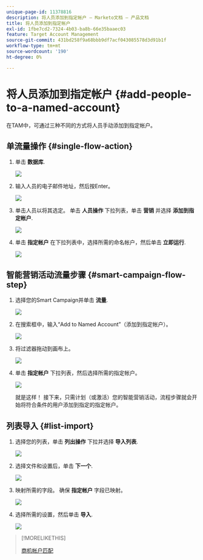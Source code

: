 ```yaml
---
unique-page-id: 11378816
description: 将人员添加到指定帐户 — Marketo文档 — 产品文档
title: 将人员添加到指定帐户
exl-id: 1fbe7cd2-7324-4b03-ba8b-66e35baaec03
feature: Target Account Management
source-git-commit: 431bd258f9a68bbb9df7acf043085578d3d91b1f
workflow-type: tm+mt
source-wordcount: '190'
ht-degree: 0%

---
```


# 将人员添加到指定帐户 {#add-people-to-a-named-account}

在TAM中，可通过三种不同的方式将人员手动添加到指定帐户。

## 单流量操作 {#single-flow-action}

1. 单击 **数据库**.

   ![](assets/one-2.png)

1. 输入人员的电子邮件地址，然后按Enter。

   ![](assets/two.png)

1. 单击人员以将其选定。 单击 **人员操作** 下拉列表，单击 **营销** 并选择 **添加到指定帐户**.

   ![](assets/three.png)

1. 单击 **指定帐户** 在下拉列表中，选择所需的命名帐户，然后单击 **立即运行**.

   ![](assets/four.png)

## 智能营销活动流量步骤 {#smart-campaign-flow-step}

1. 选择您的Smart Campaign并单击 **流量**.

   ![](assets/five.png)

1. 在搜索框中，输入“Add to Named Account”（添加到指定帐户）。

   ![](assets/six.png)

1. 将过滤器拖动到画布上。

   ![](assets/seven.png)

1. 单击 **指定帐户** 下拉列表，然后选择所需的指定帐户。

   ![](assets/eight.png)

   就是这样！ 接下来，只需计划（或激活）您的智能营销活动，流程步骤就会开始将符合条件的用户添加到指定的指定帐户。

## 列表导入 {#list-import}

1. 选择您的列表，单击 **列出操作** 下拉并选择 **导入列表**.

   ![](assets/nine.png)

1. 选择文件和设置后，单击 **下一个**.

   ![](assets/ten.png)

1. 映射所需的字段。 确保 **指定帐户** 字段已映射。

   ![](assets/eleven.png)

1. 选择所需的设置，然后单击 **导入**.

   ![](assets/twelve.png)

>[!MORELIKETHIS]
>
>[商机帐户匹配](/help/marketo/product-docs/target-account-management/target/named-accounts/lead-to-account-matching.md)
